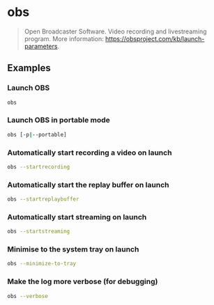 # obs

> Open Broadcaster Software. Video recording and livestreaming program. More information: <https://obsproject.com/kb/launch-parameters>.

## Examples

### Launch OBS

```bash
obs
```

### Launch OBS in portable mode

```bash
obs [-p|--portable]
```

### Automatically start recording a video on launch

```bash
obs --startrecording
```

### Automatically start the replay buffer on launch

```bash
obs --startreplaybuffer
```

### Automatically start streaming on launch

```bash
obs --startstreaming
```

### Minimise to the system tray on launch

```bash
obs --minimize-to-tray
```

### Make the log more verbose (for debugging)

```bash
obs --verbose
```
